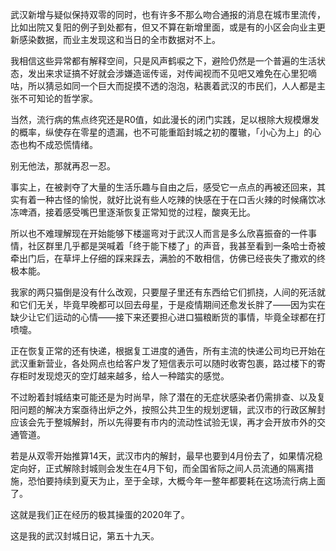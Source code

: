 武汉新增与疑似保持双零的同时，也有许多不那么吻合通报的消息在城市里流传，比如出院又复阳的例子到处都有，但又不算在新增里面，或是有的小区会向业主更新感染数据，而业主发现这和当日的全市数据对不上。

我相信这些异常都有解释空间，只是风声鹤唳之下，避险仍然是一个普遍的生活状态，发出来求证搞不好就会涉嫌造谣传谣，对传闻视而不见吧又难免在心里犯嘀咕，所以猜忌如同一个巨大而捉摸不透的泡泡，粘裹着武汉的市民们，人人都是主张不可知论的哲学家。

当然，流行病的焦点终究还是R0值，如此漫长的闭门实践，足以根除大规模爆发的概率，纵使存在零星的遗漏，也不可能重蹈封城之初的覆辙，「小心为上」的心态也构不成恐慌情绪。

别无他法，那就再忍一忍。

事实上，在被剥夺了大量的生活乐趣与自由之后，感受它一点点的再被还回来，其实有着一种古怪的愉悦，就好比说有些人吃辣的快感在于在口舌火辣的时候痛饮冰冻啤酒，接着感受嘴巴里逐渐恢复正常知觉的过程，酸爽无比。

所以也不难理解现在开始能够下楼遛弯对于武汉人而言是多么欣喜振奋的一件事情，社区群里几乎都是哭喊着「终于能下楼了」的声音，我甚至看到一条哈士奇被牵出门后，在草坪上仔细的踩来踩去，满脸的不敢相信，仿佛已经丧失了撒欢的终极本能。

我家的两只猫倒是没有什么改观，只要屋子里还有东西给它们抓挠，人间的死活就和它们无关，毕竟早晚都可以回去母星，于是疫情期间还愈发长胖了——因为实在缺少让它们运动的心情——接下来还要担心进口猫粮断货的事情，毕竟全球都在打喷嚏。

正在恢复正常的还有快递，根据复工进度的通告，所有主流的快递公司均已开始在武汉重新营业，各处网点也给客户发了短信表示可以随时收寄包裹，路过楼下的寄存柜时发现熄灭的空灯越来越多，给人一种踏实的感觉。

不过盼着封城结束可能还是为时尚早，除了潜在的无症状感染者仍需排查、以及复阳问题的解决方案亟待出炉之外，按照公共卫生的规划逻辑，武汉市的行政区解封应该会先于整城解封，所以先得要有市内的流动性试验无误，再才会开放市外的交通管道。

若是从双零开始推算14天，武汉市内的解封，最早也要到4月份去了，如果情况稳定向好，正式解除封城则会发生在4月下旬，而全国省际之间人员流通的隔离措施，恐怕要持续到夏天为止，至于全球，大概今年一整年都要耗在这场流行病上面了。

这就是我们正在经历的极其操蛋的2020年了。

这是我的武汉封城日记，第五十九天。
